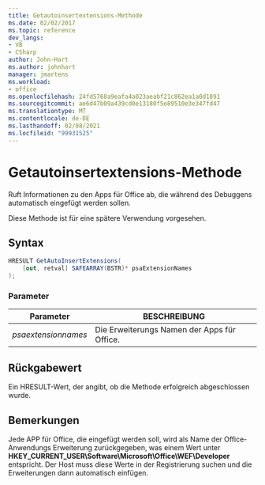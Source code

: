 ```yaml
---
title: Getautoinsertextensions-Methode
ms.date: 02/02/2017
ms.topic: reference
dev_langs:
- VB
- CSharp
author: John-Hart
ms.author: johnhart
manager: jmartens
ms.workload:
- office
ms.openlocfilehash: 24fd5768a9eafa4a023aeabf21c862ea1a0d1891
ms.sourcegitcommit: ae6d47b09a439cd0e13180f5e89510e3e347fd47
ms.translationtype: MT
ms.contentlocale: de-DE
ms.lasthandoff: 02/08/2021
ms.locfileid: "99931525"
---
```

# <a name="getautoinsertextensions-method"></a>Getautoinsertextensions-Methode
  Ruft Informationen zu den Apps für Office ab, die während des Debuggens automatisch eingefügt werden sollen.

 Diese Methode ist für eine spätere Verwendung vorgesehen.

## <a name="syntax"></a>Syntax

```csharp
HRESULT GetAutoInsertExtensions(
    [out, retval] SAFEARRAY(BSTR)* psaExtensionNames
);
```

### <a name="parameters"></a>Parameter

|Parameter|BESCHREIBUNG|
|---------------|-----------------|
|*psaextensionnames*|Die Erweiterungs Namen der Apps für Office.|

## <a name="return-value"></a>Rückgabewert
 Ein HRESULT-Wert, der angibt, ob die Methode erfolgreich abgeschlossen wurde.

## <a name="remarks"></a>Bemerkungen
 Jede APP für Office, die eingefügt werden soll, wird als Name der Office-Anwendungs Erweiterung zurückgegeben, was einem Wert unter **HKEY_CURRENT_USER\Software\Microsoft\Office\WEF\Developer** entspricht. Der Host muss diese Werte in der Registrierung suchen und die Erweiterungen dann automatisch einfügen.
